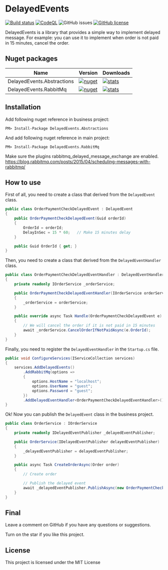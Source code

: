 # DelayedEvents
[![Build status](https://ci.appveyor.com/api/projects/status/bla0jjaxce1roxfv?svg=true)](https://ci.appveyor.com/project/nepton/delayedevents)
[![CodeQL](https://github.com/nepton/DelayedEvents/actions/workflows/codeql.yml/badge.svg)](https://github.com/nepton/DelayedEvents/actions/workflows/codeql.yml)
![GitHub issues](https://img.shields.io/github/issues/nepton/DelayedEvents.svg)
[![GitHub license](https://img.shields.io/badge/license-MIT-blue.svg)](https://github.com/nepton/DelayedEvents/blob/master/LICENSE)

DelayedEvents is a library that provides a simple way to implement delayed message.
For example: you can use it to implement when order is not paid in 15 minutes, cancel the order.

## Nuget packages

| Name                       | Version                                                                                                                               | Downloads                                                                                                                              |
|----------------------------|---------------------------------------------------------------------------------------------------------------------------------------|----------------------------------------------------------------------------------------------------------------------------------------|
| DelayedEvents.Abstractions | [![nuget](https://img.shields.io/nuget/v/DelayedEvents.Abstractions.svg)](https://www.nuget.org/packages/DelayedEvents.Abstractions/) | [![stats](https://img.shields.io/nuget/dt/DelayedEvents.Abstractions.svg)](https://www.nuget.org/packages/DelayedEvents.Abstractions/) |
| DelayedEvents.RabbitMq     | [![nuget](https://img.shields.io/nuget/v/DelayedEvents.RabbitMq.svg)](https://www.nuget.org/packages/DelayedEvents.RabbitMq/)         | [![stats](https://img.shields.io/nuget/dt/DelayedEvents.RabbitMq.svg)](https://www.nuget.org/packages/DelayedEvents.RabbitMq/)         |

## Installation

Add following nuget reference in business project:

```
PM> Install-Package DelayedEvents.Abstractions
```

And add following nuget reference in main project:

``` 
PM> Install-Package DelayedEvents.RabbitMq
```

Make sure the plugins rabbitmq_delayed_message_exchange are enabled.
https://blog.rabbitmq.com/posts/2015/04/scheduling-messages-with-rabbitmq/

## How to use

First of all, you need to create a class that derived from the `DelayedEvent` class.

```csharp
public class OrderPaymentCheckDelayedEvent : DelayedEvent
{
    public OrderPaymentCheckDelayedEvent(Guid orderId)
    {
        OrderId = orderId;
        DelayInSec = 15 * 60;   // Make 15 minutes delay   
    }

    public Guid OrderId { get; }
}
```

Then, you need to create a class that derived from the `DelayedEventHandler` class.

```csharp
public class OrderPaymentCheckDelayedEventHandler : DelayedEventHandler<OrderPaymentCheckDelayedEvent>
{
    private readonly IOrderService _orderService;

    public OrderPaymentCheckDelayedEventHandler(IOrderService orderService)
    {
        _orderService = orderService;
    }

    public override async Task Handle(OrderPaymentCheckDelayedEvent e)
    {
        // We will cancel the order if it is not paid in 15 minutes
        await _orderService.CancelOrderIfNotPaidAsync(e.OrderId);
    }
}
```

Finally, you need to register the `DelayedEventHandler` in the `Startup.cs` file.

```csharp
public void ConfigureServices(IServiceCollection services)
{
    services.AddDelayedEvents()
        .AddRabbitMq(options =>
        {
            options.HostName = "localhost";
            options.UserName = "guest";
            options.Password = "guest";
        })
        .AddDelayedEventHandler<OrderPaymentCheckDelayedEventHandler>();
}
```

Ok! Now you can publish the `DelayedEvent` class in the business project.

```csharp
public class OrderService : IOrderService
{
    private readonly IDelayedEventPublisher _delayedEventPublisher;

    public OrderService(IDelayedEventPublisher delayedEventPublisher)
    {
        _delayedEventPublisher = delayedEventPublisher;
    }

    public async Task CreateOrderAsync(Order order)
    {
        // Create order

        // Publish the delayed event
        await _delayedEventPublisher.PublishAsync(new OrderPaymentCheckDelayedEvent(order.Id));
    }
}
```

## Final
Leave a comment on GitHub if you have any questions or suggestions.

Turn on the star if you like this project.

## License

This project is licensed under the MIT License
